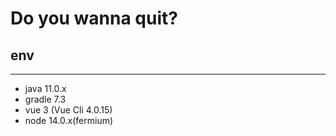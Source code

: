 # Do you wanna quit?

## env

---

- java 11.0.x
- gradle 7.3
- vue 3 (Vue Cli 4.0.15)
- node 14.0.x(fermium)

